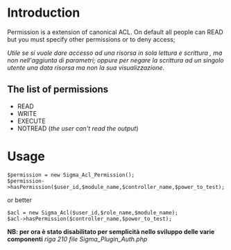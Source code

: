 # Introduction #

Permission is a extension of canonical ACL.
On default all people can READ but you must specify other permissions or to deny access;

_Utile se si vuole dare accesso ad una risorsa in sola lettura e scrittura , ma non nell'aggiunta di parametri; oppure per negare la scrittura ad un singolo utente una data risorsa ma non la sua visualizzazione._


## The list of permissions ##

  * READ
  * WRITE
  * EXECUTE
  * NOTREAD (_the user can't read the output_)


# Usage #

```
$permission = new Sigma_Acl_Permission();
$permission->hasPermission($user_id,$module_name,$controller_name,$power_to_test);
```

or better

```
$acl = new Sigma_Acl($user_id,$role_name,$module_name);
$acl->hasPermission($controller_name,$power_to_test);
```

**NB: per ora è stato disabilitato per semplicità nello sviluppo delle varie componenti**
_riga 210 file Sigma\_Plugin\_Auth.php_